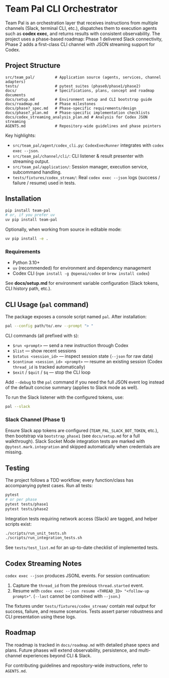 # Team Pal CLI Orchestrator

Team Pal is an orchestration layer that receives instructions from multiple channels (Slack, terminal CLI, etc.), dispatches them to execution agents such as **codex exec**, and returns results with consistent observability. The project uses a phase-based roadmap: Phase 1 delivered Slack connectivity, Phase 2 adds a first-class CLI channel with JSON streaming support for Codex.

## Project Structure

```
src/team_pal/         # Application source (agents, services, channel adapters)
tests/                # pytest suites (phase0/phase1/phase2)
docs/                 # Specifications, plans, concept and roadmap documents
docs/setup.md         # Environment setup and CLI bootstrap guide
docs/roadmap.md       # Phase milestones
docs/phase?_spec.md   # Phase-specific requirements/design
docs/phase?_plan.md   # Phase-specific implementation checklists
docs/codex_streaming_analysis_plan.md # Analysis for Codex JSON streaming
AGENTS.md             # Repository-wide guidelines and phase pointers
```

Key highlights:
- `src/team_pal/agent/codex_cli.py`: `CodexExecRunner` integrates with `codex exec --json`.
- `src/team_pal/channel/cli/`: CLI listener & result presenter with streaming output.
- `src/team_pal/application/`: Session manager, execution service, subcommand handling.
- `tests/fixtures/codex_stream/`: Real `codex exec --json` logs (success / failure / resume) used in tests.

## Installation

```bash
pip install team-pal
# or, if you prefer uv
uv pip install team-pal
```

Optionally, when working from source in editable mode:

```bash
uv pip install -e .
```

### Requirements

- Python 3.10+
- `uv` (recommended) for environment and dependency management
- Codex CLI (`npm install -g @openai/codex` or `brew install codex`)

See **docs/setup.md** for environment variable configuration (Slack tokens, CLI history path, etc.).

## CLI Usage (`pal` command)

The package exposes a console script named `pal`. After installation:

```bash
pal --config path/to/.env --prompt "> "
```

CLI commands (all prefixed with `$`):
- `$run <prompt>` — send a new instruction through Codex
- `$list` — show recent sessions
- `$status <session_id>` — inspect session state (`--json` for raw data)
- `$continue <session_id> <prompt>` — resume an existing session (Codex `thread_id` is tracked automatically)
- `$exit` / `$quit` / `$q` — stop the CLI loop

Add `--debug` to the `pal` command if you need the full JSON event log instead of the default concise summary (applies to Slack mode as well).

To run the Slack listener with the configured tokens, use:

```bash
pal --slack
```

### Slack Channel (Phase 1)

Ensure Slack app tokens are configured (`TEAM_PAL_SLACK_BOT_TOKEN`, etc.), then bootstrap via `bootstrap_phase1` (see `docs/setup.md` for a full walkthrough). Slack Socket Mode integration tests are marked with `@pytest.mark.integration` and skipped automatically when credentials are missing.

## Testing

The project follows a TDD workflow; every function/class has accompanying pytest cases. Run all tests:

```bash
pytest
# or per phase
pytest tests/phase1
pytest tests/phase2
```

Integration tests requiring network access (Slack) are tagged, and helper scripts exist:

```bash
./scripts/run_unit_tests.sh
./scripts/run_integration_tests.sh
```

See `tests/test_list.md` for an up-to-date checklist of implemented tests.

## Codex Streaming Notes

`codex exec --json` produces JSONL events. For session continuation:

1. Capture the `thread_id` from the previous `thread.started` event.
2. Resume with `codex exec --json resume <THREAD_ID> "<follow-up prompt>"`. (`--last` cannot be combined with `--json`.)

The fixtures under `tests/fixtures/codex_stream/` contain real output for success, failure, and resume scenarios. Tests assert parser robustness and CLI presentation using these logs.

## Roadmap

The roadmap is tracked in `docs/roadmap.md` with detailed phase specs and plans. Future phases will extend observability, persistence, and multi-channel experiences beyond CLI & Slack.

For contributing guidelines and repository-wide instructions, refer to `AGENTS.md`.

